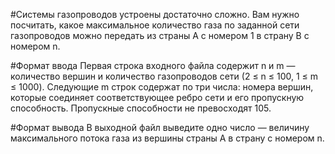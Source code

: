 #Системы газопроводов устроены достаточно сложно. Вам нужно посчитать, какое максимальное количество газа по заданной сети газопроводов можно передать из страны A с номером 1 в страну B с номером n.

#Формат ввода
Первая строка входного файла содержит n и m — количество вершин и количество газопроводов сети (2 ≤ n ≤ 100, 1 ≤ m ≤ 1000). Следующие m строк содержат по три числа: номера вершин, которые соединяет соответствующее ребро сети и его пропускную способность. Пропускные способности не превосходят 105.

#Формат вывода
В выходной файл выведите одно число — величину максимального потока газа из вершины страны A в страну с номером n.

